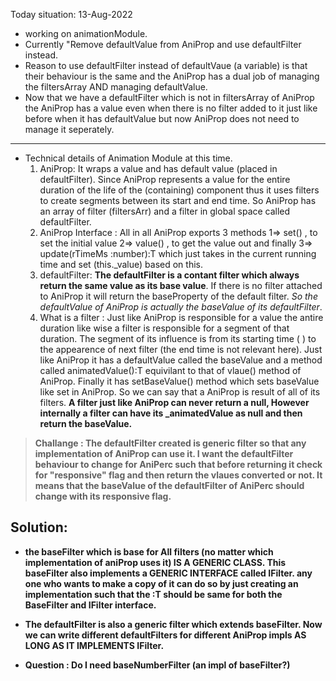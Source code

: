 
Today situation: 13-Aug-2022

- working on animationModule.
- Currently "Remove defaultValue from AniProp and use defaultFilter instead. 
- Reason to use defaultFilter instead of defaultVaue (a variable) is that their behaviour is the same and the AniProp has a dual job of managing the filtersArray AND managing defaultValue.
- Now that we have a defaultFilter which is not in filtersArray of AniProp the AniProp has a value even when there is no filter added to it just like before when it has defaultValue but now AniProp does not need to manage it seperately.

---

- Technical details of Animation Module at this time.
    1.  AniProp: It  wraps a value and has default value (placed in defaultFilter). Since AniProp represents a value for the entire duration of the life of the (containing) component thus it uses filters to create segments between its start and end time. So AniProp has an array of filter (filtersArr) and a filter in global space called defaultFilter.
    2. AniProp Interface : All in all AniProp exports 3 methods 1=> set() , to set the initial value 2=> value() , to get the value out and finally 3=> update(rTimeMs :number):T which just takes in the current running time and set (this._value) based on this.
    3. defaultFilter: <strong> The defaultFilter is a contant filter which always return the same value as its base value</strong>. If there is no filter attached to AniProp it will return the baseProperty of the default filter.<i> So the defaultValue of AniProp is actually the baseValue of its defaultFilter</i>.
    4. What is a filter : Just like AniProp is responsible for a value the antire duration like wise a filter is responsible for a segment of that duration. The segment of its influence is from its starting time ( ) to the appearence of next filter (the end time is not relevant here). Just like AniProp it has a defaultValue called the baseValue and a method called animatedValue():T equivilant to that of vlaue() method of AniProp. Finally it has setBaseValue() method which sets baseValue like set in AniProp. So we can say that a AniProp is result of all of its filters. <strong> A filter just like AniProp can never return a null, However internally a filter can have its _animatedValue as null and then return the baseValue.
     
> Challange : The defaultFilter created is generic filter so that any implementation of AniProp can use it. I want the defaultFilter behaviour to change for AniPerc such that before returning it check for "responsive" flag and then return the vlaues converted or not. It means that the baseValue of the defaultFilter of AniPerc should change with its responsive flag.

## Solution:
- the baseFilter which is base for All filters (no matter which implementation of aniProp uses it) IS A GENERIC CLASS. This baseFilter also implements a GENERIC INTERFACE called IFilter. any one who wants to make a copy of it can do so by just creating an implementation such that the :T should be same for both the BaseFilter and IFilter interface.
- The defaultFilter is also a generic filter which extends baseFilter. Now we can write different defaultFilters for different AniProp impls AS LONG AS IT IMPLEMENTS IFilter.

- Question : Do I need baseNumberFilter (an impl of baseFilter<number>?)